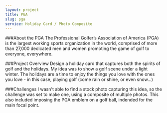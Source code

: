 ```yaml
---
layout: project
title: PGA
slug: pga
service: Holiday Card / Photo Composite
---
```


###About the PGA
The Professional Golfer’s Association of America (PGA) is the largest working sports organization in the world, comprised of more than 27,000 dedicated men and women promoting the game of golf to everyone, everywhere.

###Project Overview
Design a holiday card that captures both the spirits of golf and the holidays. My idea was to show a golf scene under a light winter. The holidays are a time to enjoy the things you love with the ones you love - in this case, playing golf (come rain or shine, or even snow...)

###Challenges
I wasn't able to find a stock photo capturing this idea, so the challenge was set to make one, using a composite of multiple photos. This also included imposing the PGA emblem on a golf ball, indended for the main focal point.



<div class="gallery">
  <div class="gallery-group">
    <a class="fancybox" href="pga-card-design-closeup.jpg"><div style="background-image:url('pga-card-design-closeup.jpg')"></div></a>
    <a class="fancybox fancybox.iframe video" href="https://player.vimeo.com/video/137291395"><div style="background-image:url('pga-card-process-thumb.gif')"></div></a>
    <a class="fancybox large" href="pga-card.jpg"><div style="background-image:url('pga-card.jpg')"></div></a>
  </div>
  <div class="gallery-group">
    <a class="fancybox tall" href="pga-card-design-closeup.jpg"><div style="background-image:url('pga-card-design-closeup.jpg')"></div></a>
    <a class="fancybox large left" href="pga-card-design.jpg"><div style="background-image:url('pga-card-design.jpg');background-position:bottom center"></div></a>
  </div>
</div>